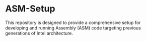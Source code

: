 # ASM-Setup
This repository is designed to provide a comprehensive setup for developing and running Assembly (ASM) code targeting previous generations of Intel architecture.
